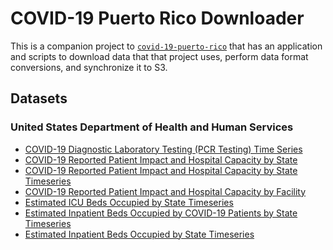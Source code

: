 # COVID-19 Puerto Rico Downloader

This is a companion project to [`covid-19-puerto-rico`](https://github.com/sacundim/covid-19-puerto-rico)
that has an application and scripts to download data that that
project uses, perform data format conversions, and synchronize it 
to S3.


## Datasets

### United States Department of Health and Human Services

* [COVID-19 Diagnostic Laboratory Testing (PCR Testing) Time Series](https://dev.socrata.com/foundry/beta.healthdata.gov/j8mb-icvb)
* [COVID-19 Reported Patient Impact and Hospital Capacity by State](https://dev.socrata.com/foundry/beta.healthdata.gov/6xf2-c3ie)
* [COVID-19 Reported Patient Impact and Hospital Capacity by State Timeseries](https://dev.socrata.com/foundry/beta.healthdata.gov/g62h-syeh)
* [COVID-19 Reported Patient Impact and Hospital Capacity by Facility](https://dev.socrata.com/foundry/beta.healthdata.gov/anag-cw7u)
* [Estimated ICU Beds Occupied by State Timeseries](https://dev.socrata.com/foundry/beta.healthdata.gov/7ctx-gtb7)
* [Estimated Inpatient Beds Occupied by COVID-19 Patients by State Timeseries](https://dev.socrata.com/foundry/beta.healthdata.gov/py8k-j5rq)
* [Estimated Inpatient Beds Occupied by State Timeseries](https://beta.healthdata.gov/dataset/Estimated-Inpatient-Beds-Occupied-by-State-Timeser/jjp9-htie)
